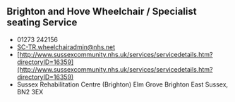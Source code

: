 
## Brighton and Hove  Wheelchair / Specialist seating Service

- <i class="fa fa-phone"></i> 01273 242156
- <i class="fa fa-envelope"></i> <a href="mailto:SC-TR.wheelchairadmin@nhs.net">SC-TR.wheelchairadmin@nhs.net</a>
- <i class="fa fa-home"></i> [http://www.sussexcommunity.nhs.uk/services/servicedetails.htm?directoryID=16359](http://www.sussexcommunity.nhs.uk/services/servicedetails.htm?directoryID=16359)
- <i class="fa fa-building"></i> Sussex Rehabilitation Centre (Brighton) Elm Grove   Brighton East Sussex, BN2 3EX
